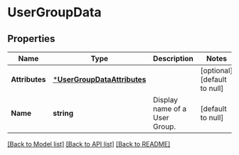 # UserGroupData

## Properties
Name | Type | Description | Notes
------------ | ------------- | ------------- | -------------
**Attributes** | [***UserGroupDataAttributes**](UserGroupData_attributes.md) |  | [optional] [default to null]
**Name** | **string** | Display name of a User Group. | [default to null]

[[Back to Model list]](../README.md#documentation-for-models) [[Back to API list]](../README.md#documentation-for-api-endpoints) [[Back to README]](../README.md)


